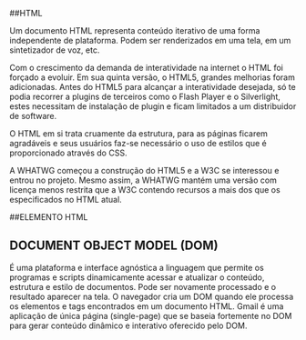 ##HTML

Um documento HTML representa conteúdo iterativo de uma forma independente de plataforma. Podem ser renderizados em uma tela, em um sintetizador de voz, etc.

Com o crescimento da demanda de interatividade na internet o HTML foi forçado a evoluir. Em sua quinta versão, o HTML5, grandes melhorias foram adicionadas. Antes do HTML5 para alcançar a interatividade desejada, só te podia recorrer a plugins de terceiros como o Flash Player e o Silverlight, estes necessitam de instalação de plugin e ficam limitados a um distribuidor de software.

O HTML em si trata cruamente da estrutura, para as páginas ficarem agradáveis e seus usuários faz-se necessário o uso de estilos que é proporcionado através do CSS.

A WHATWG começou a construção do HTML5 e a W3C se interessou e entrou no projeto. Mesmo assim, a WHATWG mantém uma versão com licença menos restrita que a W3C contendo recursos a mais dos que os especificados no HTML atual.

##ELEMENTO HTML

## DOCUMENT OBJECT MODEL (DOM)

É uma plataforma e interface agnóstica a linguagem que permite os programas e scripts dinamicamente acessar e atualizar o conteúdo, estrutura e estilo de documentos. Pode ser novamente processado e o resultado aparecer na tela. O navegador cria um DOM quando ele processa os elementos e tags encontrados em um documento HTML. Gmail é uma aplicação de única página (single-page) que se baseia fortemente no DOM para gerar conteúdo dinâmico e interativo oferecido pelo DOM.
